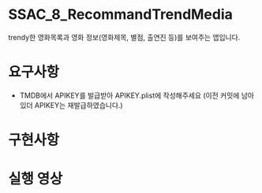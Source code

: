 # SSAC_8_RecommandTrendMedia
trendy한 영화목록과 영화 정보(영화제목, 별점, 출연진 등)를 보여주는 앱입니다.

# 요구사항
- TMDB에서 APIKEY를 발급받아 APIKEY.plist에 작성해주세요
(이전 커밋에 남아있더 APIKEY는 재발급하였습니다.)

# 구현사항

# 실행 영상
